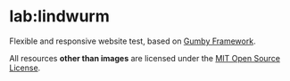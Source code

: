 lab:lindwurm
===

Flexible and responsive website test, based on <a href="http://gumbyframework.com" target="_blank">Gumby Framework</a>.

All resources **other than images** are licensed under the <a href="LICENSE.html" target="_blank">MIT Open Source License</a>.